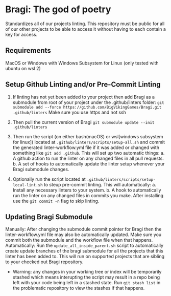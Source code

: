 # Bragi:  The god of poetry
Standardizes all of our projects linting.  This repository must be public for all of our other projects to be able to access it without having to each contain a key for access.

## Requirements
MacOS or Windows with Windows Subsystem for Linux (only tested with ubuntu on wsl 2)

## Setup Github Linting and/or Pre-Commit Linting
1. If linting has not yet been added to your project then add Bragi as a submodule from root of your project under the .github/linters folder:
`git submodule add --force https://github.com/BigVikingGames/Bragi.git .github/linters`
Make sure you use https and not ssh

2. Then pull the current version of Bragi
`git submodule update --init .github/linters`

3. Then run the script (on either bash(macOS) or wsl[windows subsystem for linux]) located at `.github/linters/scripts/setup-all.sh` and commit the generated linter-workflow.yml file if it was added or changed with something like `git add .github`.  This will set up two automatic things:
    a. A github action to run the linter on any changed files in all pull requests.
    b. A set of hooks to automatically update the linter setup whenever your Bragi submodule changes.

4. Optionally run the script located at `.github/linters/scripts/setup-local-lint.sh` to steup pre-commit linting.  This will automatically:
    a. Install any necessary linters to your system.
    b. A hook to automatically run the linter on any changed files in commits you make.  After installing use the `git commit -n` flag to skip linting.


## Updating Bragi Submodule
Manually: After changing the submodule commit pointer for Bragi then the linter-workflow.yml file may also be automatically updated.  Make sure you commit both the submodule and the workflow file when that happens.
Automatically: Run the `update_all_inside_parent.sh` script to automatically create update branches of the bragi submodule for all the projects that this linter has been added to.  This will run on supported projects that are sibling to your checked out Bragi repository.
- Warning: any changes in your working tree or index will be temporarily stashed which means interupting the script may result in a repo being left with your code being left in a stashed state.  Run `git stash list` in the problematic repository to view the stashes if that happens.
